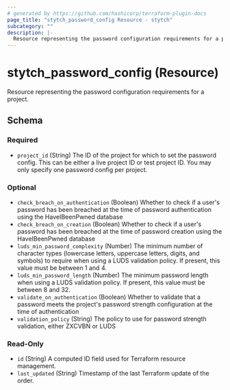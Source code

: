 ```yaml
---
# generated by https://github.com/hashicorp/terraform-plugin-docs
page_title: "stytch_password_config Resource - stytch"
subcategory: ""
description: |-
  Resource representing the password configuration requirements for a project.
---
```


# stytch_password_config (Resource)

Resource representing the password configuration requirements for a project.



<!-- schema generated by tfplugindocs -->
## Schema

### Required

- `project_id` (String) The ID of the project for which to set the password config. This can be either a live project ID or test project ID. You may only specify one password config per project.

### Optional

- `check_breach_on_authentication` (Boolean) Whether to check if a user's password has been breached at the time of password authentication using the HaveIBeenPwned database
- `check_breach_on_creation` (Boolean) Whether to check if a user's password has been breached at the time of password creation using the HaveIBeenPwned database
- `luds_min_password_complexity` (Number) The minimum number of character types (lowercase letters, uppercase letters, digits, and symbols) to require when using a LUDS validation policy. If present, this value must be between 1 and 4.
- `luds_min_password_length` (Number) The minimum password length when using a LUDS validation policy. If present, this value must be between 8 and 32.
- `validate_on_authentication` (Boolean) Whether to validate that a password meets the project's password strength configuration at the time of authentication
- `validation_policy` (String) The policy to use for password strength validation, either ZXCVBN or LUDS

### Read-Only

- `id` (String) A computed ID field used for Terraform resource management.
- `last_updated` (String) Timestamp of the last Terraform update of the order.
